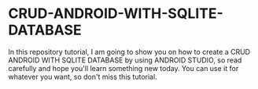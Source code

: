 # CRUD-ANDROID-WITH-SQLITE-DATABASE
In this repository tutorial, I am going to show you on how to create a CRUD ANDROID WITH SQLITE DATABASE by using ANDROID STUDIO, so read carefully and hope you'll learn something new today. You can use it for whatever you want, so don't miss this tutorial. 
